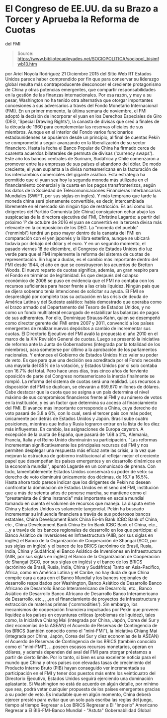 # El Congreso de EE.UU. da su Brazo a Torcer y Aprueba la Reforma de Cuotas 
del FMI

> Source: https://www.bibliotecapleyades.net/SOCIOPOLITICA/sociopol_bisimfwb13.htm

por Ariel Noyola Rodríguez 21 Diciembre 2015
del Sitio Web RT
Estados Unidos parece haber comprendido por fin que para conservar su liderazgo global resulta más contraproducente desconocer el creciente protagonismo de China y otras potencias emergentes, que compartir responsabilidades en la gestión de las finanzas internacionales.
Por esa razón, y muy a su pesar, Washington no ha tenido otra alternativa que otorgar importantes concesiones a sus adversarios a través del Fondo Monetario Internacional (FMI).
En un primer momento, la última semana de noviembre, el FMI adoptó la decisión de incorporar el yuan en los Derechos Especiales de Giro (DEG, 'Special Drawing Rights'), la canasta de divisas que creó a finales de la década de 1960 para complementar las reservas oficiales de sus miembros.
Aunque en el interior del Fondo varios funcionarios estadounidenses se opusieron desde un principio, al final de cuentas Pekín se comprometió a seguir avanzando en la liberalización de su sector financiero.
Hasta la fecha el Banco Popular de China ha firmado cerca de cuarenta acuerdos bilaterales de permuta de divisas ('currency swaps').
Este año los bancos centrales de Surinam, Sudáfrica y Chile comenzaron a promover entre las empresas de sus países el abandono del dólar. De modo creciente, el yuan suplanta a la divisa norteamericana en la facturación de los intercambios comerciales del gigante asiático.
Esta estrategia ha permitido que el yuan sea hoy la segunda moneda más utilizada en el financiamiento comercial y la cuarta en los pagos transfronterizos, según los datos de la Sociedad de Telecomunicaciones Financieras Interbancarias Mundiales (SWIFT, por sus siglas en ingles).
Y más temprano que tarde la moneda china será plenamente convertible, es decir, intercambiada libremente en el mercado sin ningún tipo de restricción.
Es así como los dirigentes del Partido Comunista [de China] consiguieron echar abajo las suspicacias de la directora ejecutiva del FMI, Christine Lagarde:
a partir del próximo 1º de octubre de 2016 el yuan se convertirá en la tercera divisa más relevante en la composición de los DEG.
La "moneda del pueblo" ('renminbi') tendrá un peso mayor dentro de la canasta del FMI en comparación con el yen japonés y la libra esterlina, aunque se ubicará todavía por debajo del dólar y el euro.
Y en un segundo momento, el pasado viernes 18 de diciembre, el Congreso de Estados Unidos dio luz verde para que el FMI implemente la reforma del sistema de cuotas de representación. Sin lugar a dudas, es el cambio más importante dentro del FMI desde 1944, el año en que se construyeron los acuerdos de Bretton Woods.
El nuevo reparto de cuotas significa, además, un gran respiro para el Fondo en términos de legitimidad.
Es que después del colapso económico de 2008 se puso en evidencia que el FMI no contaba con los recursos suficientes para hacer frente a las crisis liquidez. Ningún país que se dijera soberano tenía intenciones de solicitar su ayuda.
El FMI se desprestigió por completo tras su actuación en las crisis de deuda de América Latina y del Sudeste asiático:
había demostrado que operaba como el brazo armado del Departamento del Tesoro de Estados Unidos, y no como un fondo multilateral encargado de estabilizar las balanzas de pagos de sus adherentes.
Por ello, Dominique Strauss-Kahn, quien se desempeñó como director gerente del FMI entre 2007 y 2011, convenció a los países emergentes de realizar nuevos depósitos a cambio de incrementar sus cuotas.
El Directorio Ejecutivo del FMI avaló la propuesta el año 2010 en el marco de la XIV Revisión General de cuotas.
Luego se presentó la iniciativa de reforma ante la Junta de Gobernadores (integrada por la totalidad de los miembros), para someterse por último a la aprobación de los parlamentos nacionales. Y entonces el Gobierno de Estados Unidos hizo valer su poder de veto.
Es que para que una decisión sea acreditada por el Fondo necesita una mayoría del 85% de la votación, y Estados Unidos por sí solo contaba con 16.7% del total.
Pero hace unos días, tras cinco años de ferviente oposición de parte del Congreso norteamericano la inercia finalmente se rompió. La reforma del sistema de cuotas será una realidad. Los recursos a disposición del FMI se duplican, se elevarán a 659,670 millones de dólares.
Cabe destacar que la cuota que se asigna a un país determina el nivel máximo de sus compromisos financieros frente al FMI y su número de votos en la institución, y es un factor que determina su acceso al financiamiento del FMI.
El avance más importante corresponde a China, cuya derecho de voto pasará de 3.8 a 6%, con lo cual, será el tercer país con más poder, únicamente por detrás de Estados Unidos y Japón.
Brasil sube cuatro posiciones, mientras que India y Rusia lograron entrar en la lista de los diez más influyentes.
En cambio, las asignaciones de Europa cayeron.
A excepción de la cuota de España, que pasará de 1.68 a 2%, Alemania, Francia, Italia y el Reino Unido disminuirán su participación.
"Las reformas incrementan significativamente los principales recursos del FMI y nos permiten desplegar una respuesta más eficaz ante las crisis, a la vez que mejoran la estructura de gobierno institucional al reflejar mejor el creciente papel que desempeñan los países emergentes y en desarrollo dinámicos en la economía mundial", apuntó Lagarde en un comunicado de prensa.
Con todo, lamentablemente Estados Unidos conservará su poder de veto:
su derecho de voto disminuirá únicamente dos décimas, de 16.7 a 16.5%.
Hasta ahora todo parece indicar que los dirigentes de Pekín no desean confrontar la dominación de Estados Unidos en el seno del FMI, institución que a más de setenta años de ponerse marcha, se mantiene como el "prestamista de última instancia" más importante en escala mundial tomando en cuenta el volumen de recursos que maneja.
La disputa entre China y Estados Unidos es solamente tangencial.
Pekín ha buscado incrementar su influencia financiera a través de sus poderosos bancos estatales,
China Development Bank China Ex-Im Bank ICBC Bank of China, etc.,
China Development Bank
China Ex-Im Bank
ICBC
Bank of China, etc.,
...y a través de los bancos regionales de desarrollo en los que participa:
el Banco Asiático de Inversiones en Infraestructura (AIIB, por sus siglas en inglés) el Banco de la Organización de Cooperación de Shangai (SCO, por sus siglas en inglés) y el banco de los BRICS (acrónimo de Brasil, Rusia, India, China y Sudáfrica)
el Banco Asiático de Inversiones en Infraestructura (AIIB, por sus siglas en inglés)
el Banco de la Organización de Cooperación de Shangai (SCO, por sus siglas en inglés) y el banco de los BRICS (acrónimo de Brasil, Rusia, India, China y Sudáfrica)
Tanto en Asia-Pacífico, África, como en América Latina y el Caribe, no hay duda de que China compite cara a cara con el Banco Mundial y los bancos regionales de desarrollo respaldados por Washington,
Banco Asiático de Desarrollo Banco Africano de Desarrollo Banco Interamericano de Desarrollo, etc.,
Banco Asiático de Desarrollo
Banco Africano de Desarrollo
Banco Interamericano de Desarrollo, etc.,
,,,en el financiamiento de proyectos de infraestructura y extracción de materias primas ('commodities').
Sin embargo, los mecanismos de cooperación financiera impulsados por Pekín que proveen liquidez a los países en coyunturas críticas (problemas de liquidez), tales como,
la Iniciativa Chiang Mai (integrada por China, Japón, Corea del Sur y diez economías de la ASEAN) el Acuerdo de Reservas de Contingencia de los BRICS (también conocido como el "mini-FMI"),
la Iniciativa Chiang Mai (integrada por China, Japón, Corea del Sur y diez economías de la ASEAN)
el Acuerdo de Reservas de Contingencia de los BRICS (también conocido como el "mini-FMI"),
...poseen escasos recursos monetarios, operan en dólares, y además dependen del aval del FMI para otorgar préstamos a partir de cierto límite.
Por lo tanto, si bien es una excelente noticia para el mundo que China y otros países con elevadas tasas de crecimiento del Producto Interno Bruto (PIB) hayan conseguido ver incrementada su participación en el FMI y tener dos puestos más entre los veinticuatro del Directorio Ejecutivo, Estados Unidos seguirá ejerciendo una dominación aplastante.
Si Washington no está de acuerdo en algún detalle, por mínimo que sea, podrá vetar cualquier propuesta de los países emergentes gracias a su poder de veto.
Es indudable que en algún momento, China deberá ejercer presión para evitar que un solo país escriba las reglas del juego, tiempo al tiempo
Regresar a Los BRICS
Regresar a El "Imperio" Americano
Regresar a El BIS-FMI-Banco Mundial - "Astuta" Gobernabilidad Global
